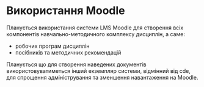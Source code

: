 # Використання Moodle

Планується використання системи LMS Moodle для створення всіх компонентів навчально-методичного комплексу дисциплін, а саме:

- робочих програм дисциплін
- посібників та методичних рекомендацій

Планується що для створення наведених документів використовуватиметься інший екземпляр системи, відмінний від cde, для спрощення адміністрування та зменшення навантаження на Moodle. 
